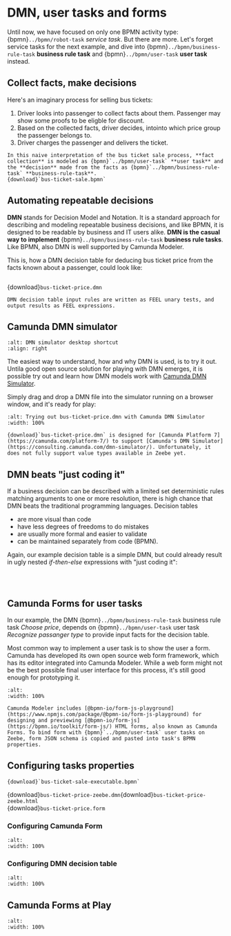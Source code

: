 # DMN, user tasks and forms

Until now, we have focused on only one BPMN activity type: {bpmn}`../bpmn/robot-task` *service task*. But there are more. Let's forget service tasks for the next example, and dive into {bpmn}`../bpmn/business-rule-task` **business rule task** and {bpmn}`../bpmn/user-task` **user task** instead.


## Collect facts, make decisions

Here's an imaginary process for selling bus tickets:

1. Driver looks into passenger to collect facts about them. Passenger may show some proofs to be eligble for discount.
2. Based on the collected facts, driver decides, intointo  which price group the passenger belongs to.
3. Driver charges the passenger and delivers the ticket.

```{bpmn-figure} bus-ticket-sale
In this naive interpretation of the bus ticket sale process, **fact collection** is modeled as {bpmn}`../bpmn/user-task` **user task** and the **decision** made from the facts as {bpmn}`../bpmn/business-rule-task` **business-rule-task**.
{download}`bus-ticket-sale.bpmn`
```


## Automating repeatable decisions

**DMN** stands for Decision Model and Notation. It is a standard approach for describing and modeling repeatable business decisions, and like BPMN, it is designed to be readable by business and IT users alike. **DMN is the casual way to implement** {bpmn}`../bpmn/business-rule-task` **business rule tasks**. Like BPMN, also DMN is well supported by Camunda Modeler.

This is, how a DMN decision table for deducing bus ticket price from the facts known about a passenger, could look like:

```{dmn-html} bus-ticket-price
```
{download}`bus-ticket-price.dmn`

```{note}
DMN decision table input rules are written as FEEL unary tests, and output results as FEEL expressions.
```


## Camunda DMN simulator

```{figure} ../playground/desktop-dmn.png
:alt: DMN simulator desktop shortcut
:align: right
```

The easiest way to understand, how and why DMN is used, is to try it out. Untila good open source solution for playing with DMN emerges, it is possible try out and learn how DMN models work with [Camunda DMN Simulator](https://consulting.camunda.com/dmn-simulator/).

Simply drag and drop a DMN file into the simulator running on a browser window, and it's ready for play:

```{figure} dmn-simulator.png
:alt: Trying out bus-ticket-price.dmn with Camunda DMN Simulator
:width: 100%
```

```{warning}
{download}`bus-ticket-price.dmn` is designed for [Camunda Platform 7](https://camunda.com/platform-7/) to support [Camunda's DMN Simulator](https://consulting.camunda.com/dmn-simulator/). Unfortunately, it does not fully support value types available in Zeebe yet.
```

## DMN beats "just coding it"

If a business decision can be described with a limited set deterministic rules matching arguments to one or more resolution, there is high chance that DMN beats the traditional programming languages. Decision tables

* are more visual than code
* have less degrees of freedoms to do mistakes
* are usually more formal and easier to validate
* can be maintained separately from code (BPMN).

Again, our example decision table is a simple DMN, but could already result in ugly nested *if-then-else* expressions with "just coding it":

```{dmn-html} bus-ticket-price-zeebe
```
<br/>

## Camunda Forms for user tasks

In our example, the DMN {bpmn}`../bpmn/business-rule-task` business rule task *Choose price*, depends on {bpmn}`../bpmn/user-task` user task *Recognize passanger type* to provide input facts for the decision table.

Most common way to implement a user task is to show the user a form. Camunda has developed its own open source web form framework, which has its editor integrated into Camunda Modeler. While a web form might not be the best possible final user interface for this process, it's still good enough for prototyping it.

```{figure} modeler-form-playground.png
:alt:
:width: 100%

Camunda Modeler includes [@bpmn-io/form-js-playground](https://www.npmjs.com/package/@bpmn-io/form-js-playground) for designing and previewing [@bpmn-io/form-js](https://bpmn.io/toolkit/form-js/) HTML forms, also known as Camunda Forms. To bind form with {bpmn}`../bpmn/user-task` user tasks on Zeebe, form JSON schema is copied and pasted into task's BPMN properties.
```

## Configuring tasks properties


```{bpmn-figure} bus-ticket-sale-executable
{download}`bus-ticket-sale-executable.bpmn`
```
{download}`bus-ticket-price-zeebe.dmn`{download}`bus-ticket-price-zeebe.html`<br/>
{download}`bus-ticket-price.form`

### Configuring Camunda Form

```{figure} bus-ticket-sale-user-task.png
:alt:
:width: 100%
```

### Configuring DMN decision table

```{figure} bus-ticket-sale-business-rule.png
:alt:
:width: 100%
```

## Camunda Forms at Play

```{figure} bus-ticket-sale-play.png
:alt:
:width: 100%
```
